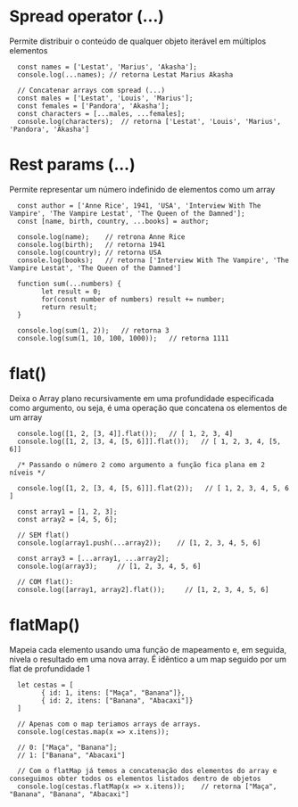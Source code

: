 # Spread operator (...)
Permite distribuir o conteúdo de qualquer objeto iterável em múltiplos elementos

      const names = ['Lestat', 'Marius', 'Akasha'];
      console.log(...names); // retorna Lestat Marius Akasha

      // Concatenar arrays com spread (...)
      const males = ['Lestat', 'Louis', 'Marius'];
      const females = ['Pandora', 'Akasha'];
      const characters = [...males, ...females];
      console.log(characters);  // retorna ['Lestat', 'Louis', 'Marius', 'Pandora', 'Akasha']


# Rest params (...)
Permite representar um número indefinido de elementos como um array

      const author = ['Anne Rice', 1941, 'USA', 'Interview With The Vampire', 'The Vampire Lestat', 'The Queen of the Damned'];
      const [name, birth, country, ...books] = author;

      console.log(name);    // retrona Anne Rice
      console.log(birth);   // retorna 1941
      console.log(country); // retorna USA
      console.log(books);   // retorna ['Interview With The Vampire', 'The Vampire Lestat', 'The Queen of the Damned']

      function sum(...numbers) {
            let result = 0;  
            for(const number of numbers) result += number;
            return result;
      }

      console.log(sum(1, 2));   // retorna 3
      console.log(sum(1, 10, 100, 1000));   // retorna 1111

# flat()
Deixa o Array plano recursivamente em uma profundidade especificada como argumento, ou seja, é uma operação que concatena os elementos de um array

      console.log([1, 2, [3, 4]].flat());   // [ 1, 2, 3, 4] 
      console.log([1, 2, [3, 4, [5, 6]]].flat());   // [ 1, 2, 3, 4, [5, 6]]

      /* Passando o número 2 como argumento a função fica plana em 2 níveis */

      console.log([1, 2, [3, 4, [5, 6]]].flat(2));   // [ 1, 2, 3, 4, 5, 6 ]

      const array1 = [1, 2, 3];
      const array2 = [4, 5, 6];
      
      // SEM flat()
      console.log(array1.push(...array2));    // [1, 2, 3, 4, 5, 6]

      const array3 = [...array1, ...array2];   
      console.log(array3);     // [1, 2, 3, 4, 5, 6]

      // COM flat():
      console.log([array1, array2].flat());     // [1, 2, 3, 4, 5, 6]

# flatMap()
Mapeia cada elemento usando uma função de mapeamento e, em seguida, nivela o resultado em uma nova array. 
É idêntico a um map seguido por um flat de profundidade 1

      let cestas = [
            { id: 1, itens: ["Maça", "Banana"]},
            { id: 2, itens: ["Banana", "Abacaxi"]}
      ]

      // Apenas com o map teriamos arrays de arrays.
      console.log(cestas.map(x => x.itens));

      // 0: ["Maça", "Banana"];
      // 1: ["Banana", "Abacaxi"]

      // Com o flatMap já temos a concatenação dos elementos do array e conseguimos obter todos os elementos listados dentro de objetos
      console.log(cestas.flatMap(x => x.itens));    // retorna ["Maça", "Banana", "Banana", "Abacaxi"]
